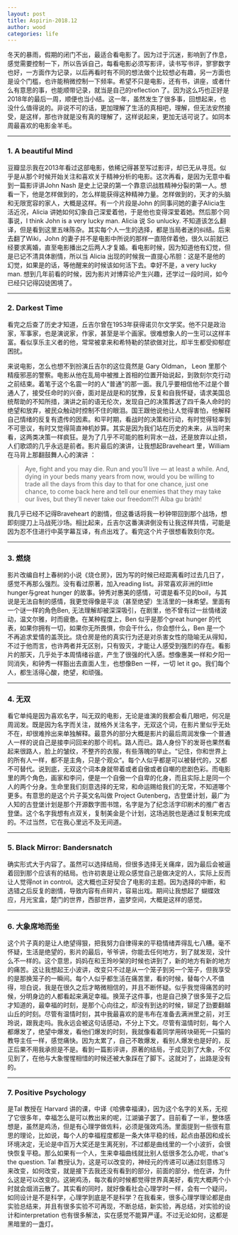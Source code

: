 ```yaml
---
layout: post
title: Aspirin-2018.12
author: wood
categories: life
---
```



冬天的暴雨，假期的闭门不出，最适合看电影了。因为过于沉迷，影响到了作息，感觉需要控制一下，所以告诉自己，每看电影必须写影评，读书写书评，寥寥数字也好，一方面作为记录，以后再看时有不同的想法做个比较想必有趣，另一方面也是设个门槛，也许能稍微控制一下频率。希望不只是电影，还有书，讲座，或者什么有意思的事，也能顺带记录，就当是自己的reflection 了。因为这么巧也正好是2018年的最后一周，顺便也当小结。这一年，虽然发生了很多事，回想起来，也没什么值得说的。非说不可的话，更加理解了生活的真相吧，理解，但无法安然接受，是这样，那也许就是没有真的理解了，这样说起来，更加无话可说了。如同本周最喜欢的电影金羊毛。

------
### 1. A beautiful Mind
豆瓣显示我在2013年看过这部电影，依稀记得甚至写过影评，却已无从寻觅。似乎是从那个时候开始关注和喜欢关于精神分析的电影。这次再看，是因为无意中看到一篇影评讲John Nash 是史上记录的第一个靠意识战胜精神分裂的第一人。想看一下，他是怎样做到的，怎么样能获得这种精神力量。怎样做到的，天才的头脑和无限宽容的家人，大概是这样。有一个片段是John 的同事问她的妻子Alicia生活近况，Alicia 讲她如何幻象自己深爱着他，于是他也变得深爱着她。然后那个同事说，I think John is a very lucky man. Alicia 说 So unlucky. 不知道该怎么翻译，但是看到这里五味陈杂。其实每个人一生的选择，都是当局者迷的纠结。后来去翻了Wiki，John 的妻子并不是电影中所说的那样一直陪伴着他，很久以前就已经要求离婚，直至电影播出之后两人才复婚。看电影时候，因为知道他有幻觉，但是已记不清具体剧情，所以当 Alicia 出现的时候我一直提心吊胆：这是不是他的幻觉，如果是的话，等他醒来的时候该如何活下去。幸好不是，a very lucky man. 想到几年前看的时候，因为影片对博弈论产生兴趣，还学过一段时间，如今已经只记得囚徒困境了。

------
### 2. Darkest Time
看完之后查了历史才知道，丘吉尔曾在1953年获得诺贝尔文学奖。他不只是政治家，军事家，也是演说家，作家，甚至是半个画家。很难想象人的一生可以这样丰富。看似享乐主义者的他，常常被拿来和希特勒的禁欲做对比，却半生都受抑郁症困扰。

来说电影，怎么也想不到扮演丘吉尔的这位竟然是 Gary Oldman， Leon 里那个精瘦邪恶的警察。电影从他在乱局中被推上首相的位置开始说起，到敦刻尔克行动之前结束。着笔于这个名震一时的人“普通”的那一面。我几乎要相信他不过是个普通人了，接受任命时的兴奋，面对是战是和的犹豫，反复和自我怀疑，请求美国总统帮助的不知所措，演讲之前的语无伦次，发现自己的决策葬送了四千条人命时的绝望和放弃，被民众触动时控制不住的眼泪。国王跟他说他让人觉得害怕，他解释自己情绪的反复有遗传的因素。和平时期，看战时的决策和行动，有时觉得轻率到不可思议，有时又觉得简直神机妙算。其实是因为我们站在历史的未来，从当时来看，这两类决策一样疯狂。是为了几乎不可能的胜利背水一战，还是放弃以止损，人们歌颂的几乎永远是前者。影片最后的演讲，让我想起Braveheart 里，William在马背上那翻鼓舞人心的演讲  ：
> Aye, fight and you may die. Run and you’ll live — at least a while. And, dying in your beds many years from now, would you be willing to trade all the days from this day to that for one chance, just one chance, to come back here and tell our enemies that they may take our lives, but they’ll never take our freedom!?! Alba gu bràth!

我几乎已经不记得Braveheart 的剧情，但这番话将我一秒钟带回到那个战场，想即刻提刀上马战死沙场。相比起来，丘吉尔这番演讲倒没有让我这样共情，可能是因为忍不住进行中英字幕互译，有点出戏了。看完这个片子很想看敦刻尔克。

------
### 3. 燃烧
影片改编自村上春树的小说《烧仓房》，因为写的时候已经距离看时过去几日了，感觉不再那么强烈。没有看过原著，加入reading list。非常喜欢非洲的little hunger与great hunger 的故事。钟秀对惠美的感情，可谓是看不见的boil，与其说是无法自制的感情，我更觉得像是平淡（甚至绝望）生活里的一抹希望。里面有一个谜一样的角色Ben, 无法理解却被深深吸引，在剧里，他不曾有过一丝情绪波动，温文尔雅，时而疲惫。在某种程度上，Ben 似乎是那个great hunger 的代表，如果你拥有一切，如果你无所畏惧，你会干什么，你会想什么，Ben 是一个不再追求爱情的盖茨比。烧仓房是他的真实行为还是对杀害女性的隐喻无从得知，不过于他而言，也许两者并无区别，只有毁灭，才能让人感受到强烈的存在。看影片的那天，几乎处于本周情绪谷底，产生了很强的代入感。想像惠美一样和夕阳一同消失，和钟秀一样豁出去直面人生，也想像Ben 一样，一切 let it go。我们每个人，都生活得心酸，绝望，和顽强。

------
### 4. 无双
看它单纯是因为喜欢名字，叫无双的电影，无论是谁演的我都会看几眼吧，何况是周润发。既是因为名字而关注，就格外关注名字，无双这个词，在影片里似乎无处不在，却很难拎出来单独解释。最意外的部分大概是影片的最后周润发像一个普通人一样的说自己是接李问回来的那个司机。路人而已。路人身份下的发哥也果然看起来很路人，脸上的皱纹，不整齐的衣服，有些落魄的举止。“记住，你和世界上的所有人一样，都不是主角，只是个观众“。每个人似乎都是可以被替代的，又都不可替代。说到底，无双这个词本身就带着或者自傲或者自嘲的悲剧色彩。而电影里的两个角色，画家和李问，便是一个自傲一个自卑的化身，而且实际上是同一个人的两个分身。生命里我们刻意选择的无常，和命运赐给我们的无常，不知道哪个更多。有意思的是这个片子英文名叫做 Project Gutenberg，古登堡计划，最广为人知的古登堡计划是那个开源数字图书馆，名字是为了纪念活字印刷术的推广者古登堡。这个名字我想有点双关，复制美金是个计划，这场逃脱也是通过复制来完成的。不过当然，它在我心里远不及无间道。  

------
### 5. Black Mirror: Bandersnatch
确实形式大于内容了。虽然可以选择结局，但很多选择无关痛痒，因为最后会被逼着回到那个应该有的结局。也许初衷是让观众感觉自己是做决定的人，实际上反而让人觉得not in control。这大概也正好契合了电影的主题。因为选择的中断，和选错之后反复的剧情，导致内容有点碎片，容易出戏。期间让我想起了 蝴蝶效应，月光宝盒，楚门的世界，西部世界，盗梦空间，大概是这样的感觉。

------
### 6. 大象席地而坐
这个片子真的是让人绝望得狠，把我努力自律得来的平稳情绪弄得乱七八糟。毫不怀疑，生活是绝望的，影片的最后，爷爷讲，你能去任何地方，到了就发现，没什么不一样的。这个意思，妈妈在和王玲吵架的时候也讲到了，新的地方有新的地方的痛苦。这让我想起王小波讲，改变只不过是从一个笼子到另一个笼子，但我享受的是那换笼子的一瞬间。每个人似乎都生活在痛苦里，看的时候，替每个人不值得，坦白说，我是在很久之后才略微相信的，并且不断怀疑。似乎我觉得痛苦的时候，分明身边的人都看起来满足幸福。换笼子这件事，也是自己换了很多笼子之后才知道的，最幸福的时刻，是那个心向往之，却没有到达的时候，铆足了劲要翻越山丘的时刻。尽管有温情时刻，其中我最喜欢的是韦布在准备去满洲里之前，对王玲说，跟我走吗。我永远会被这句话感动，不分上下文。尽管有温情时刻，每个人都爆发了，绝望中爆发，看他们爆发的时刻，我就像看着同学用砖块砸死一只猫的教导主任一样，感觉痛快。因为太累了，自己不敢爆发，看别人爆发也是好的，反正后果不用我承担是不是。看到一篇影评讲，原著的结局，于成见到了大象，不仅见到了，在他与大象惺惺相惜的时候还被大象踩在了脚下。这就对了，出路是没有的。

------
### 7. Positive Psychology
是Tal 教授在 Harvard 讲的课，中译《哈佛幸福课》，因为这个名字的关系，无视了它很多年，幸福怎么是可以教出来的呢，江湖骗子罢了。目前看了一半，整体感想是，虽然是鸡汤，但是有心理学做佐料，必须是强效鸡汤。里面提到一些很有意思的理论，比如说，每个人的幸福程度都是一条大体平稳的线，起点由基因和成长环境决定，无论是中百万大奖还是生离死别，不过都是曲线里的一个小波折，会很快恢复平稳。那么如果有一个人，生来幸福曲线就比别人低很多怎么办呢，that's the question. Tal 教授认为，这是可以改变的，神经元的传递可以通过刻意练习来改变，如何改变，就是接下去我还没有看到的部分，前面的部分，他在讲，为什么这是可以改变的。这碗鸡汤，每次看的时候都觉得世界真美好，看完大概两个小时就会烟消云散了。其实看的同时，就好像看社会心理学时一样，会有一个疑问，如同设计是不是科学，心理学到底是不是科学？在我看来，很多心理学理论都是由实验总结来，并且有很多实验不可再现，不断总结，新实验，再总结，对实验的设计和interpretation 也有很多解法，实在感觉不能算严谨。不过无论如何，这都是黑暗里的一盏灯。

